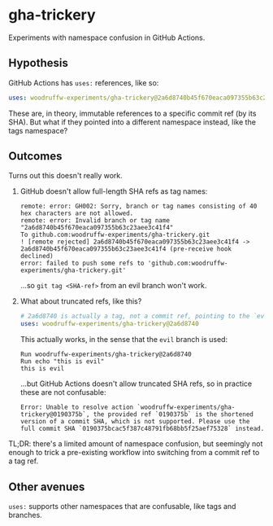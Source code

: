 # gha-trickery

Experiments with namespace confusion in GitHub Actions.

## Hypothesis

GitHub Actions has `uses:` references, like so:

```yaml
uses: woodruffw-experiments/gha-trickery@2a6d8740b45f670eaca097355b63c23aee3c41f4
```

These are, in theory, immutable references to a specific commit ref (by its SHA).
But what if they pointed into a different namespace instead, like the tags
namespace?

## Outcomes

Turns out this doesn't really work.

1. GitHub doesn't allow full-length SHA refs as tag names:

    ```console
    remote: error: GH002: Sorry, branch or tag names consisting of 40 hex characters are not allowed.
    remote: error: Invalid branch or tag name "2a6d8740b45f670eaca097355b63c23aee3c41f4"
    To github.com:woodruffw-experiments/gha-trickery.git
    ! [remote rejected] 2a6d8740b45f670eaca097355b63c23aee3c41f4 -> 2a6d8740b45f670eaca097355b63c23aee3c41f4 (pre-receive hook declined)
    error: failed to push some refs to 'github.com:woodruffw-experiments/gha-trickery.git'
    ```

    ...so `git tag <SHA-ref>` from an evil branch won't work.

2. What about truncated refs, like this?

    ```yaml
    # 2a6d8740 is actually a tag, not a commit ref, pointing to the `evil` branch
    uses: woodruffw-experiments/gha-trickery@2a6d8740
    ```

    This actually works, in the sense that the `evil` branch is used:

    ```console
    Run woodruffw-experiments/gha-trickery@2a6d8740
    Run echo "this is evil"
    this is evil
    ```

    ...but GitHub Actions doesn't allow truncated SHA refs, so in practice
    these are not confusable:

    ```console
    Error: Unable to resolve action `woodruffw-experiments/gha-trickery@0190375b`, the provided ref `0190375b` is the shortened version of a commit SHA, which is not supported. Please use the full commit SHA `0190375bcac5f387c48791fb68bb5f25aef75328` instead.
    ```

TL;DR: there's a limited amount of namespace confusion, but seemingly not enough
to trick a pre-existing workflow into switching from a commit ref to a tag ref.

## Other avenues

`uses:` supports other namespaces that are confusable, like tags and branches.
